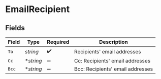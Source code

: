 # EmailRecipient


## Fields

| Field                            | Type                             | Required                         | Description                      |
| -------------------------------- | -------------------------------- | -------------------------------- | -------------------------------- |
| `To`                             | *string*                         | :heavy_check_mark:               | Recipients' email addresses      |
| `Cc`                             | **string*                        | :heavy_minus_sign:               | Cc: Recipients' email addresses  |
| `Bcc`                            | **string*                        | :heavy_minus_sign:               | Bcc: Recipients' email addresses |